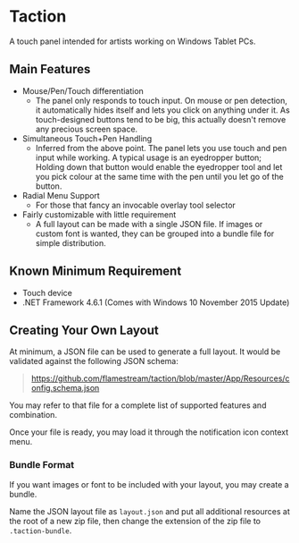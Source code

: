# Taction

A touch panel intended for artists working on Windows Tablet PCs.

## Main Features

* Mouse/Pen/Touch differentiation
  * The panel only responds to touch input. On mouse or pen detection, it automatically hides itself and lets you click on anything under it. As touch-designed buttons tend to be big, this actually doesn't remove any precious screen space.
* Simultaneous Touch+Pen Handling
  * Inferred from the above point. The panel lets you use touch and pen input while working. A typical usage is an eyedropper button; Holding down that button would enable the eyedropper tool and let you pick colour at the same time with the pen until you let go of the button.
* Radial Menu Support
  * For those that fancy an invocable overlay tool selector
* Fairly customizable with little requirement
  * A full layout can be made with a single JSON file. If images or custom font is wanted, they can be grouped into a bundle file for simple distribution.

## Known Minimum Requirement

* Touch device
* .NET Framework 4.6.1 (Comes with Windows 10 November 2015 Update)

## Creating Your Own Layout

At minimum, a JSON file can be used to generate a full layout. It would be validated against the following JSON schema:

> https://github.com/flamestream/taction/blob/master/App/Resources/config.schema.json

You may refer to that file for a complete list of supported features and combination.

Once your file is ready, you may load it through the notification icon context menu.

### Bundle Format

If you want images or font to be included with your layout, you may create a bundle.

Name the JSON layout file as `layout.json` and put all additional resources at the root of a new zip file, then change the extension of the zip file to `.taction-bundle`.
